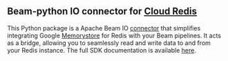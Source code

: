 ## Beam-python IO connector for [Cloud Redis](https://github.com/googleapis/google-cloud-python/tree/main/packages/google-cloud-redis)


This Python package is a Apache Beam IO [connector](https://beam.apache.org/documentation/io/connectors/) that simplifies integrating Google [Memorystore](https://cloud.google.com/memorystore/) for Redis with your Beam pipelines. It acts as a bridge, allowing you to seamlessly read and write data to and from your Redis instance. The full SDK documentation is available [here](https://cloud.google.com/python/docs/reference/redis/latest).
